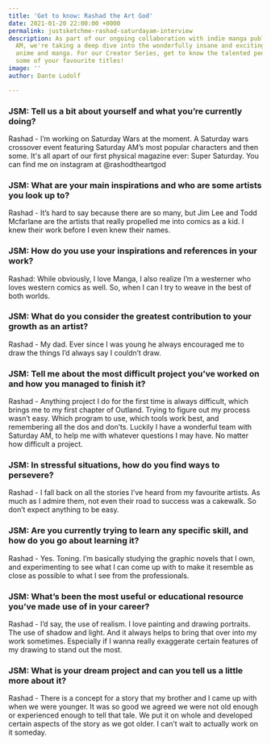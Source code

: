 ```yaml
---
title: 'Get to know: Rashad the Art God'
date: 2021-01-20 22:00:00 +0000
permalink: justsketchme-rashad-saturdayam-interview
description: As part of our ongoing collaboration with indie manga publisher Saturday
  AM, we're taking a deep dive into the wonderfully insane and exciting worlds of
  anime and manga. For our Creator Series, get to know the talented people behind
  some of your favourite titles!
image: ''
author: Dante Ludolf

---
```

### JSM: Tell us a bit about yourself and what you’re currently doing?

Rashad - I’m working on Saturday Wars at the moment. A Saturday wars crossover event featuring Saturday AM’s most popular characters and then some. It's all apart of our first physical magazine ever: Super Saturday. You can find me on instagram at @rashodtheartgod

### JSM: What are your main inspirations and who are some artists you look up to?

Rashad - It’s hard to say because there are so many, but Jim Lee and Todd Mcfarlane are the artists that really propelled me into comics as a kid. I knew their work before I even knew their names.

### JSM: How do you use your inspirations and references in your work?

Rashad: While obviously, I love Manga, I also realize I’m a westerner who loves western comics as well. So, when I can I try to weave in the best of both worlds.

### JSM: What do you consider the greatest contribution to your growth as an artist?

Rashad - My dad. Ever since I was young he always encouraged me to draw the things I’d always say I couldn’t draw.

### JSM: Tell me about the most difficult project you’ve worked on and how you managed to finish it?

Rashad - Anything project I do for the first time is always difficult, which brings me to my first chapter of Outland. Trying to figure out my process wasn’t easy. Which program to use, which tools work best, and remembering all the dos and don’ts. Luckily I have a wonderful team with Saturday AM, to help me with whatever questions I may have. No matter how difficult a project.

### JSM: In stressful situations, how do you find ways to persevere?

Rashad - I fall back on all the stories I’ve heard from my favourite artists. As much as I admire them, not even their road to success was a cakewalk. So don’t expect anything to be easy.

### JSM: Are you currently trying to learn any specific skill, and how do you go about learning it?

Rashad - Yes. Toning. I’m basically studying the graphic novels that I own, and experimenting to see what I can come up with to make it resemble as close as possible to what I see from the professionals.

### JSM: What’s been the most useful or educational resource you’ve made use of in your career?

Rashad - I’d say, the use of realism. I love painting and drawing portraits. The use of shadow and light. And it always helps to bring that over into my work sometimes. Especially if I wanna really exaggerate certain features of my drawing to stand out the most.

### JSM: What is your dream project and can you tell us a little more about it?

Rashad - There is a concept for a story that my brother and I came up with when we were younger. It was so good we agreed we were not old enough or experienced enough to tell that tale. We put it on whole and developed certain aspects of the story as we got older. I can’t wait to actually work on it someday.